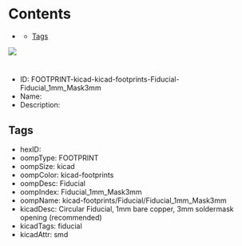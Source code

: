 



Contents
========

* [](#)
	* [Tags](#tags)
  
![][im]
# 

- ID: FOOTPRINT-kicad-kicad-footprints-Fiducial-Fiducial_1mm_Mask3mm
- Name: 
- Description: 

## Tags

- hexID: 
- oompType: FOOTPRINT
- oompSize: kicad
- oompColor: kicad-footprints
- oompDesc: Fiducial
- oompIndex: Fiducial_1mm_Mask3mm
- oompName: kicad-footprints/Fiducial/Fiducial_1mm_Mask3mm
- kicadDesc: Circular Fiducial, 1mm bare copper, 3mm soldermask opening (recommended)
- kicadTags: fiducial
- kicadAttr: smd



[im]: image.png
